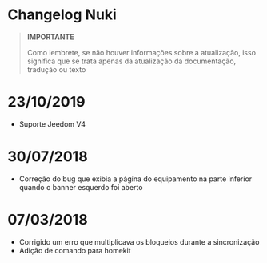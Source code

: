 # Changelog Nuki

>**IMPORTANTE**
>
>Como lembrete, se não houver informações sobre a atualização, isso significa que se trata apenas da atualização da documentação, tradução ou texto

# 23/10/2019

- Suporte Jeedom V4

# 30/07/2018

- Correção do bug que exibia a página do equipamento na parte inferior quando o banner esquerdo foi aberto

# 07/03/2018

- Corrigido um erro que multiplicava os bloqueios durante a sincronização
- Adição de comando para homekit
